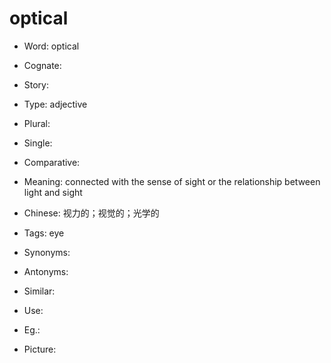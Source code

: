 # optical

- Word: optical
- Cognate: 
- Story: 

- Type: adjective
- Plural: 
- Single: 
- Comparative: 
- Meaning: connected with the sense of sight or the relationship between light and sight
- Chinese: 视力的；视觉的；光学的
- Tags: eye
- Synonyms: 
- Antonyms: 
- Similar: 
- Use: 
- Eg.: 
- Picture: 

